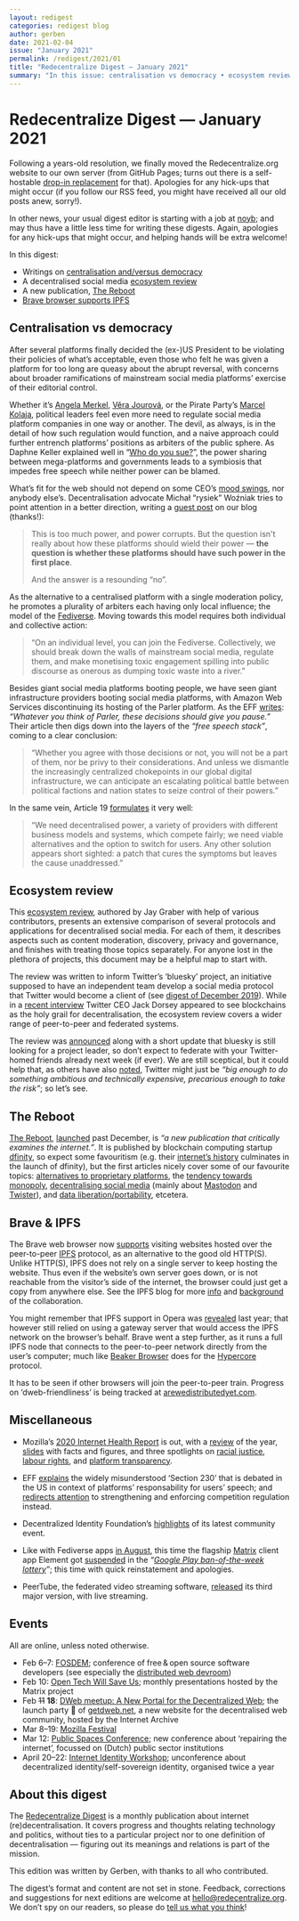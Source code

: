 ```yaml
---
layout: redigest
categories: redigest blog
author: gerben
date: 2021-02-04
issue: "January 2021"
permalink: /redigest/2021/01
title: "Redecentralize Digest — January 2021"
summary: "In this issue: centralisation vs democracy • ecosystem review • Brave & IPFS • etc."
---
```


Redecentralize Digest — January 2021
====================================

Following a years-old resolution, we finally moved the Redecentralize.org website to our own server (from GitHub Pages; turns out there is a self-hostable [drop-in replacement][] for that). Apologies for any hick-ups that might occur (if you follow our RSS feed, you might have received all our old posts anew, sorry!).

In other news, your usual digest editor is starting with a job at [noyb][]; and may thus have a little less time for writing these digests. Again, apologies for any hick-ups that might occur, and helping hands will be extra welcome!

In this digest:
- Writings on [centralisation and/versus democracy](#centralisation-vs-democracy)
- A decentralised social media [ecosystem review](#ecosystem-review)
- A new publication, [The Reboot](#the-reboot)
- [Brave browser supports IPFS](#brave--ipfs)

[drop-in replacement]: https://docs.cloudron.io/apps/githubpages/
[noyb]: https://noyb.eu/


## Centralisation vs democracy

After several platforms finally decided the (ex-)US President to be violating their policies of what’s acceptable, even those who felt he was given a platform for too long are queasy about the abrupt reversal, with concerns about broader ramifications of mainstream social media platforms’ exercise of their editorial control.

Whether it’s [Angela Merkel][], [Věra Jourová][], or the Pirate Party’s [Marcel Kolaja][], political leaders feel even more need to regulate social media platform companies in one way or another. The devil, as always, is in the detail of how such regulation would function, and a naive approach could further entrench platforms’ positions as arbiters of the public sphere. As Daphne Keller explained well in “[Who do you sue?][]”, the power sharing between mega-platforms and governments leads to a symbiosis that impedes free speech while neither power can be blamed.

What’s fit for the web should not depend on some CEO’s [mood swings][], nor anybody else’s. Decentralisation advocate Michał “rysiek” Woźniak tries to point attention in a better direction, writing a [guest post][] on our blog (thanks!):

> This is too much power, and power corrupts. But the question isn't really about how these platforms should wield their power — **the question is whether these platforms should have such power in the first place**.
>
> And the answer is a resounding “no”.

As the alternative to a centralised platform with a single moderation policy, he promotes a plurality of arbiters each having only local influence; the model of the [Fediverse][]. Moving towards this model requires both individual and collective action:

> “On an individual level, you can join the Fediverse. Collectively, we should break down the walls of mainstream social media, regulate them, and make monetising toxic engagement spilling into public discourse as onerous as dumping toxic waste into a river.”

Besides giant social media platforms booting people, we have seen giant infrastructure providers booting social media platforms, with Amazon Web Services discontinuing its hosting of the Parler platform. As the EFF [writes][]: *“Whatever you think of Parler, these decisions should give you pause.”* Their article then digs down into the layers of the *“free speech stack”*, coming to a clear conclusion:

> “Whether you agree with those decisions or not, you will not be a part of them, nor be privy to their considerations. And unless we dismantle the increasingly centralized chokepoints in our global digital infrastructure, we can anticipate an escalating political battle between political factions and nation states to seize control of their powers.”

In the same vein, Article 19 [formulates][] it very well:

> “We need decentralised power, a variety of providers with different business models and systems, which compete fairly; we need viable alternatives and the option  to switch for users. Any other solution appears short sighted: a patch that cures the symptoms but leaves the cause unaddressed.”

[Angela Merkel]: https://www.politico.eu/article/angela-merkel-european-leaders-question-twitter-donald-trump-ban/
[Věra Jourová]: https://www.politico.eu/article/jourova-big-techs-trump-bans-dangerous-for-free-speech/
[Marcel Kolaja]: https://mastodon.pirati.cz/@marcel_kolaja/105612569304369638
[Who do you sue?]: https://www.hoover.org/research/who-do-you-sue "Who do you sue? State and platform power over free speech · Daphne Keller · Jan 2019"
[guest post]: https://redecentralize.org/blog/2021/01/18/centralization-is-a-danger-to-democracy "Centralisation is a danger to democracy · Michał “rysiek” Woźniak · 18 Jan 2021"
[Fediverse]: https://en.wikipedia.org/wiki/Fediverse "The Fediverse is the social network consisting of independently hosted community servers (‘instances’), that interact using (primarily) the ActivityPub protocol"
[writes]: https://www.eff.org/deeplinks/2021/01/beyond-platforms-private-censorship-parler-and-stack "Beyond Platforms: Private Censorship, Parler, and the Stack · Jillian C. York, Corynne McSherry, and Danny O'Brien · 11 Jan 2021"
[mood swings]: https://arstechnica.com/tech-policy/2017/08/cloudflare-ceo-the-people-behind-the-daily-stormer-are-assholes/ "Cloudflare CEO says his Daily Stormer takedown was “arbitrary” and “dangerous” · Timothy B. Lee / Ars Technica · 17 Aug 2017"
[formulates]: https://www.article19.org/resources/us-a-capitol-riot-and-big-tech-takes-a-stand-but-is-it-the-one-we-want/ "US: A Capitol riot and Big Tech takes a stand: but is it the one we want? · Maria Luisa Stasi / Article 19 · 12 Jan 2021"


## Ecosystem review

This [ecosystem review][], authored by Jay Graber with help of various contributors, presents an extensive comparison of several protocols and applications for decentralised social media. For each of them, it describes aspects such as content moderation, discovery, privacy and governance, and finishes with treating those topics separately. For anyone lost in the plethora of projects, this document may be a helpful map to start with.

The review was written to inform Twitter’s ‘bluesky’ project, an initiative supposed to have an independent team develop a social media protocol that Twitter would become a client of (see [digest of December 2019][]). While in a [recent interview][] Twitter CEO Jack Dorsey appeared to see blockchains as the holy grail for decentralisation, the ecosystem review covers a wider range of peer-to-peer and federated systems.

The review was [announced][] along with a short update that bluesky is still looking for a project leader, so don’t expect to federate with your Twitter-homed friends already next week (if ever). We are still sceptical, but it could help that, as others have also [noted][], Twitter might just be *“big enough to do something ambitious and technically expensive, precarious enough to take the risk”*; so let’s see.

[ecosystem review]: https://matrix.org/_matrix/media/r0/download/twitter.modular.im/981b258141aa0b197804127cd2f7d298757bad20
[digest of December 2019]: https://redecentralize.org/redigest/2019/12#twitter-will-invent-a-decentralised-social-media-protocol
[recent interview]: https://www.youtube.com/embed/L8aG_ekh6EQ?rel=0&iv_load_policy=3&modestbranding=1&autoplay=1&start=1531 "Jack Dorsey Discusses Disinformation, Bitcoin, and the Open Internet · Oslo Freedom Forum · 25 Sep 2020 (25:31 into the recording)"
[announced]: https://twitter.com/bluesky/status/1352302821140549632
[noted]: https://www.eff.org/deeplinks/2021/01/twitter-and-interoperability-some-thoughts-peanut-gallery "Twitter and Interoperability: Some Thoughts From the Peanut Gallery · Cory Doctorow / EFF · 25 Jan 2021"


## The Reboot

[The Reboot][], [launched][] past December, is *“a new publication that critically examines the internet.”*. It is published by blockchain computing startup [dfinity][], so expect some favouritism (e.g. their [internet’s history][] culminates in the launch of dfinity), but the first articles nicely cover some of our favourite topics: [alternatives to proprietary platforms][], the [tendency towards monopoly][], [decentralising social media][] (mainly about [Mastodon][] and [Twister][]), and [data liberation/portability][], etcetera.

[The Reboot]: https://thereboot.com/
[launched]: http://eepurl.com/hk7K3v "Introducing The Reboot! · DFINITY · 8 Dec 2020"
[dfinity]: https://dfinity.org/
[internet’s history]: https://thereboot.com/internet-evolution-a-timeline-history-of-the-network/
[alternatives to proprietary platforms]: https://thereboot.com/toward-a-digital-economy-thats-truly-collaborative-not-exploitative/ "Toward a Digital Economy That’s Truly Collaborative, Not Exploitative · Samer Hassan / The Reboot · 8 Dec 2020"
[tendency towards monopoly]: https://thereboot.com/monopoly-machine-understanding-the-system-that-shapes-the-internet/ "Monopoly Machine: Understanding the System That Shapes the Internet · Emma Johanningsmeier / The Reboot · 8 Dec 2020"
[decentralising social media]: https://thereboot.com/creating-decentralized-social-media-alternatives-to-facebook-and-twitter/ "Creating Decentralized Social Media Alternatives to Facebook and Twitter · Robert W. Gehl / The Reboot · 28 Dec 2020"
[Mastodon]: https://joinmastodon.org/ "Mastodon is software resembling Twitter, but federating like email, so the social network (the ‘Fediverse’) spans across independent instances."
[Twister]: http://twister.net.co/ "Twister is/was an early (≥2013) peer-to-peer microblogging platform based on the Bitcoin and Bittorrent protocols"
[data liberation/portability]: https://thereboot.com/data-liberation-a-step-toward-fixing-big-techs-competition-problems/ "Data Liberation: A Step Toward Fixing Big Tech’s Competition Problems · Gabriel Nicholas / The Reboot · 11 Jan 2021"


## Brave & IPFS

The Brave web browser now [supports][] visiting websites hosted over the peer-to-peer [IPFS][] protocol, as an alternative to the good old HTTP(S). Unlike HTTP(S), IPFS does not rely on a single server to keep hosting the website. Thus even if the website’s own server goes down, or is not reachable from the visitor’s side of the internet, the browser could just get a copy from anywhere else. See the IPFS blog for more [info][] and [background][] of the collaboration.

You might remember that IPFS support in Opera was [revealed][] last year; that however still relied on using a gateway server that would access the IPFS network on the browser’s behalf. Brave went a step further, as it runs a full IPFS node that connects to the peer-to-peer network directly from the user’s computer; much like [Beaker Browser][] does for the [Hypercore][] protocol.

It has to be seen if other browsers will join the peer-to-peer train. Progress on ‘dweb-friendliness’ is being tracked at [arewedistributedyet.com][].

[supports]: https://brave.com/ipfs-support/
[IPFS]: https://ipfs.io "InterPlanetary File System; a peer-to-peer hypermedia protocol"
[Beaker browser]: https://beakerbrowser.com/ "“Beaker is an experimental Web browser with a peer-to-peer protocol for building decentralized websites and apps.”"
[Hypercore]: https://hypercore-protocol.org/ "“Hypercore is a distributed append-only log … Think lightweight blockchain crossed with BitTorrent.”"
[info]: https://blog.ipfs.io/2021-01-19-ipfs-in-brave/
[background]: https://blog.ipfs.io/2021-01-21-how-we-put-ipfs-in-brave/
[revealed]: https://blog.ipfs.io/2020-03-30-ipfs-in-opera-for-android/
[arewedistributedyet.com]: https://arewedistributedyet.com/


## Miscellaneous

- Mozilla’s [2020 Internet Health Report][] is out, with a [review][] of the year, [slides][] with facts and figures, and three spotlights on [racial justice][], [labour rights][], and [platform transparency][].

[2020 Internet Health Report]: https://2020.internethealthreport.org/
[review]: https://2020.internethealthreport.org/year-in-review/
[slides]: https://2020.internethealthreport.org/slideshow-internet-health/
[racial justice]: https://2020.internethealthreport.org/spotlights/racial-justice-decode-the-default/
[labour rights]: https://2020.internethealthreport.org/spotlights/labor-rights-unlock-data-power/
[platform transparency]: https://2020.internethealthreport.org/spotlights/transparency-real-change-how/


- EFF [explains][] the widely misunderstood ‘Section 230’ that is debated in the US in context of platforms’ responsability for users’ speech; and [redirects attention][] to strengthening and enforcing competition regulation instead.

[explains]: https://www.eff.org/deeplinks/2020/12/section-230-good-actually
[redirects attention]: https://www.eff.org/deeplinks/2021/01/its-not-230-you-hate-its-oligopolies


- Decentralized Identity Foundation’s [highlights][] of its latest community event.

[highlights]: https://medium.com/decentralized-identity/dif-face-to-face-jan-2021-highlights-89e78cb80f54 "DIF Face to Face Jan 2021 Highlights · Decentralized Identity Foundation · 27 Jan 2021"


- Like with Fediverse apps [in August][], this time the flagship [Matrix][] client app Element got [suspended][] in the *“[Google Play ban-of-the-week lottery][]”*; this time with quick reinstatement and apologies.

[in August]: https://redecentralize.org/redigest/2020/08#dont-shoot-the-messenger
[Matrix]: https://matrix.org
[suspended]: https://element.io/blog/element-on-google-play-store/
[Google Play ban-of-the-week lottery]: https://arstechnica.com/gadgets/2021/01/google-play-bans-open-source-matrix-client-element-citing-abusive-content/


- PeerTube, the federated video streaming software, [released][] its third major version, with live streaming.

[released]: https://framablog.org/2021/01/07/peertube-v3-its-a-live-a-liiiiive/


## Events

All are online, unless noted otherwise.

- Feb 6–7: [FOSDEM](https://fosdem.org/); conference of free & open source software developers (see especially the [distributed web devroom](https://fosdem.org/2021/schedule/track/beyond_blockchain_distributed_web/))
- Feb 10: [Open Tech Will Save Us](https://matrix.org/open-tech-will-save-us/); monthly presentations hosted by the Matrix project
- Feb ~~11~~ **18**: [DWeb meetup: A New Portal for the Decentralized Web](https://www.eventbrite.com/e/dweb-meetup-february-a-new-portal-for-the-decentralized-web-tickets-140004147173); the launch party 🎉 of [getdweb.net](https://getdweb.net), a new website for the decentralised web community, hosted by the Internet Archive
- Mar 8–19: [Mozilla Festival](https://www.mozillafestival.org/)
- Mar 12: [Public Spaces Conference](https://publicspaces.net/conference-2021/); new conference about ‘repairing the internet’, focussed on (Dutch) public sector institutions
- April 20–22: [Internet Identity Workshop](https://internetidentityworkshop.com/); unconference about decentralized identity/self-sovereign identity, organised twice a year


## About this digest

The [Redecentralize Digest](https://redecentralize.org/redigest/) is a monthly publication about internet (re)decentralisation. It covers progress and thoughts relating technology and politics, without ties to a particular project nor to one definition of decentralisation — figuring out its meanings and relations is part of the mission.

This edition was written by Gerben, with thanks to all who contributed.

The digest’s format and content are not set in stone. Feedback, corrections and suggestions for next editions are welcome at <hello@redecentralize.org>. We don’t spy on our readers, so please do [tell us what you think](mailto:hello@redecentralize.org?subject=ReDigest%20feedback&body=I%20find%20ReDigest%20_____.%20It%20would%20be%20%28even%29%20better%20if%20_____.)!
